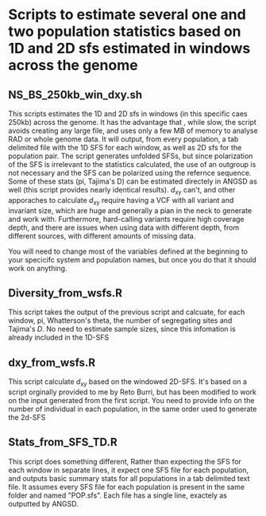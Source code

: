 

# Scripts to estimate several one and two population statistics based on 1D and 2D sfs estimated in windows across the genome

## NS_BS_250kb_win_dxy.sh

This scripts estimates the 1D and 2D sfs in windows (in this specific caes 250kb) across the genome. It has the advantage that , while slow, the script avoids creating any large file, and uses only a few MB of memory to analyse  RAD or whole genome data. It will output, from every population, a tab delimited file with the 1D SFS for each window, as well as 2D sfs for the population pair. The script generates unfolded SFSs, but since polarization of the SFS is irrelevant to the statistics calculated, the use of an outgroup is not necessary and the SFS can be polarized using the refernce sequence. Some of these stats (pi, Tajima's D) can be estimated directely in ANGSD as well (this script provides nearly identical results). *d*<sub>xy</sub> can't, and other apporaches to calculate *d*<sub>xy</sub> require having a VCF with all variant and invariant size, which are huge and generally a pian in the neck to generate and work with. Furthermore, hard-calling variants require high coverage depth, and there are issues when using data with different depth, from different sources, with different amounts of missing data.  

You will need to change most of the variables defined at the beginning to your specicifc system and population names, but once you do that it should work on anything.

## Diversity_from_wsfs.R
This script takes the output of the previous script and calcuate, for each window, pi, Whatterson's theta, the number of segregating sites and Tajima's *D*. No need to estimate sample sizes, since this infomation is already included in the 1D-SFS

## dxy_from_wsfs.R

This script calculate *d*<sub>xy</sub> based on the windowed 2D-SFS. It's based on a script orginally provided to me by Reto Burri, but has been modified to work on the input generated from the first script. You need to provide info on the number of individual in each population, in the same order used to generate the 2d-SFS

## Stats_from_SFS_TD.R

This script does something different, Rather than expecting the SFS for each window in separate lines, it expect one SFS file for each population, and outputs basic summary stats for all populations in a tab delimited text file. It assumes every SFS file for each population is present in the same folder and named "POP.sfs". Each file has a single line, exactely as outputted by ANGSD. 
